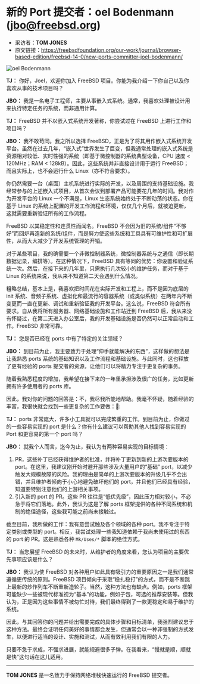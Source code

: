 # 新的 Port 提交者：oel Bodenmann (jbo@freebsd.org)

- 采访者：**TOM JONES**
- 原文链接：<https://freebsdfoundation.org/our-work/journal/browser-based-edition/freebsd-14-0/new-ports-committer-joel-bodenmann/>


![oel Bodenmann](https://freebsdfoundation.org/wp-content/uploads/2024/01/Bodenmann.jpg)

 **TJ：** 你好，Joel，欢迎你加入 FreeBSD 项目。你能为我介绍一下你自己以及你喜欢从事的技术项目吗？

 **JBO：** 我是一名电子工程师，主要从事嵌入式系统。通常，我喜欢处理被设计用来执行特定任务的系统，而非通用计算。

 **TJ：** FreeBSD 并不以嵌入式系统开发著称，你尝试过在 FreeBSD 上进行工作和项目吗？

 **JBO：** 我不敢苟同。我之所以选择 FreeBSD，正是为了将其用作嵌入式系统开发平台。虽然在过去几年，“嵌入式”世界发生了巨变，但我通常处理的嵌入式系统是资源相对较低、实时性强的系统（即基于微控制器的系统典型设备，CPU 速度 < 120MHz；RAM < 128kB）。因此，这些系统并非直接设计用于运行 FreeBSD；而且实际上，也不会运行什么 Linux（亦不符合要求）。

你仍然需要一台（桌面）主机系统进行实际的开发，以及周围的支持基础设施。我经常参与的上述嵌入式项目，从首次会议到部署产品可能要花几年的时间。我对作为开发平台的 Linux 一个不满是，Linux 生态系统始终处于不断动荡的状态。你在基于 Linux 的系统上配置的开发工作流程和环境，仅仅几个月后，就被迫更新，这就需要重新验证所有的工作流程。

FreeBSD 以其稳定性和连贯性而闻名。FreeBSD 不会因为旧的系统/组件“不够好”而回炉再造新的系统/组件，而是努力使这些系统和工具具有可维护性和可扩展性，从而大大减少了开发系统管理的开销。

对于某些项目，我的确需要一个非微控制器系统，微控制器系统与之通信（即长期数据记录，编排等）。在这种情况下，FreeBSD 具有等同的优势：你设置和验证系统一次。然后，在接下来的几年里，只需执行几次较小的维护任务，而对于基于 Linux 的系统来说，我从来不知道第二天会遇到什么情况。

粗略总结，基本上是，我喜欢把时间花在实际开发和工程上，而不是因为底层的 init 系统、音频子系统、虚拟化和最流行的容器系统（或类似系统）在两年内不断变更而一直在更新、调试和重新验证我的开发平台。这么说，FreeBSD 符合所有要求。自从我将所有服务器、网络基础设施和工作站迁到 FreeBSD 后，我从来没有怀疑过，在第二天进入办公室后，我的开发基础设施是否仍然可以正常启动和工作。FreeBSD 非常可靠。

 **TJ：** 您是否已经在 ports 中有了特定的关注领域？

 **JBO：** 到目前为止，我主要致力于处理“伸手就能解决的东西”，这样做的想法是让我熟悉 ports 系统的基础知识以及工作流程和基础设施。与此同时，这也释放了更有经验的 ports 提交者的资源，让他们可以将精力专注于更复杂的事务。

随着我熟悉程度的增加，我希望在接下来的一年里承担涉及很广的任务，比如更新拥有许多使用者的 ports 库。

因此，我对你的问题的回答是：不，我尽我所能地帮助。我毫不怀疑，随着经验的丰富，我很快就会找到一些更复杂的工作要做：🙂:

 **TJ：** ports 非常庞大，许多小工具就可以完成繁重的工作。到目前为止，你做过的一些容易实现的 port 是什么？你有什么建议可以帮助其他人找到容易实现的 Port 和更容易的第一个 port 吗？

 **JBO：** 就我个人而言，迄今为止，我认为有两种容易实现的目标情境：

1. PR，这些补丁已经获得维护者的批准，并将补丁更新到新的上游次要版本的 port。在这里，我建议刚开始时避开那些涉及大量用户的“基础” port，以减少触发大规模故障的风险。我的理由是简单的上游次要版本的升级几乎不会出错，并且维护者倾向于小心地避免破坏他们的 port，并且他们已经具有经验，知道要特别注意他们的上游相关事项。
2. 引入新的 port 的 PR。这些 PR 往往是“低优先级”，因此压力相对较小，不必急于将它们落地。此外，我认为这是了解 ports 框架提供的各种不同系统和机制的绝佳途径，这些我可能之前尚未接触过。

截至目前，我所做的工作：我有意尝试触及各个领域的各种 port。我不专注于特定类别或类型的 port。相反，我尝试处理一些我知道依赖于我尚未使用过的东西的 port 的 PR。这是熟悉各种 `Mk/Uses/*` 脚本的绝佳方式。

 **TJ：** 当您展望 FreeBSD 的未来时，从维护者的角度来看，您认为项目的主要优先事项应该是什么？

 **JBO：** 我认为使 FreeBSD 对各种用户如此具有吸引力的重要原因之一是我们通常遵循更传统的原则。FreeBSD 项目倾向于采取“稳扎稳打”的方式，而不是不断跳上最新的炒作列车不断重新造轮子。当然，这种方法也有缺点。例如，ports 框架可能缺少一些被现代标准视为“基本”的功能，例如子包，可选的推荐安装等。但我认为，正是因为这些事情不被匆忙对待，我们最终得到了一款更稳定和易于维护的系统。

因此，与其回答你的问题并给出需要完成的具体步骤和目标清单，我强烈建议忠于这种方法。最终会证明任何美好的事情都会发生，但通常会以一种非强制的方式发生，以便进行适当的设计、实施和测试，从而有效利用我们有限的人力。

只要不急于求成，不强求进展，就能规避很多子弹。在我看来，“慢就是顺，顺就是快”这句话在这儿适用。

---

 **TOM JONES** 是一名致力于保持网络堆栈快速运行的 FreeBSD 提交者。

